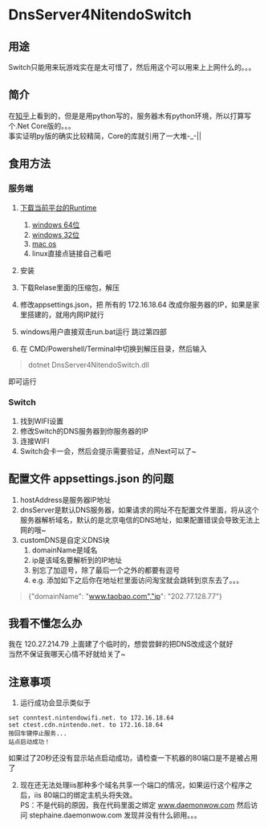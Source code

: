 # DnsServer4NitendoSwitch
## 用途
Switch只能用来玩游戏实在是太可惜了，然后用这个可以用来上上网什么的。。。

## 简介
在[知乎](https://zhuanlan.zhihu.com/p/34434793)上看到的，但是是用python写的，服务器木有python环境，所以打算写个.Net Core版的。。。<br>
事实证明py版的确实比较精简，Core的库就引用了一大堆-_-||

## 食用方法
### 服务端
1. [下载当前平台的Runtime](https://www.microsoft.com/net/download/dotnet-core/runtime-2.0.5)
    1. [windows 64位](https://www.microsoft.com/net/download/thank-you/dotnet-runtime-2.0.5-windows-x64-installer)
    2. [windows 32位](https://www.microsoft.com/net/download/thank-you/dotnet-runtime-2.0.5-windows-x86-installer)
    3. [mac os](https://www.microsoft.com/net/download/thank-you/dotnet-runtime-2.0.5-macos-x64-installer)
    4. linux直接点链接自己看吧

2. 安装
3. 下载Relase里面的压缩包，解压
4. 修改appsettings.json，把 所有的 172.16.18.64 改成你服务器的IP，如果是家里搭建的，就用内网IP就行
5. windows用户直接双击run.bat运行 跳过第四部
6. 在 CMD/Powershell/Terminal中切换到解压目录，然后输入 
> dotnet DnsServer4NitendoSwitch.dll

即可运行

### Switch
1. 找到WIFI设置
2. 修改Switch的DNS服务器到你服务器的IP
3. 连接WIFI
4. Switch会卡一会，然后会提示需要验证，点Next可以了~

## 配置文件 appsettings.json 的问题
1. hostAddress是服务器IP地址
2. dnsServer是默认DNS服务器，如果请求的网址不在配置文件里面，将从这个服务器解析域名，默认的是北京电信的DNS地址，如果配置错误会导致无法上网的哦~
3. customDNS是自定义DNS块
    1. domainName是域名
    2. ip是该域名要解析到的IP地址
    3. 别忘了加逗号，除了最后一个之外的都要有逗号
    4. e.g. 添加如下之后你在地址栏里面访问淘宝就会跳转到京东去了。。。
>    {"domainName": "www.taobao.com","ip": "202.77.128.77"}

## 我看不懂怎么办
我在 120.27.214.79 上面建了个临时的，想尝尝鲜的把DNS改成这个就好<br>
当然不保证我哪天心情不好就给关了~

## 注意事项
1. 运行成功会显示类似于
```
set conntest.nintendowifi.net. to 172.16.18.64
set ctest.cdn.nintendo.net. to 172.16.18.64
按回车键停止服务...
站点启动成功！
```
如果过了20秒还没有显示站点启动成功，请检查一下机器的80端口是不是被占用了

2. 现在还无法处理iis那种多个域名共享一个端口的情况，如果运行这个程序之后，iis 80端口的绑定主机头将失效。<br>
PS：不是代码的原因，我在代码里面之绑定 www.daemonwow.com 然后访问 stephaine.daemonwow.com 发现并没有什么卵用。。。
